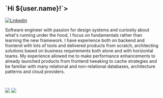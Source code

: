 <h2> `Hi ${user.name}!`></h2>

[![Linkedin](https://img.shields.io/badge/LinkedIn-0077B5?style=for-the-badge&logo=linkedin&logoColor=white)](https://www.linkedin.com/in/joaofelipeleonello/)

Software engineer with passion for design systems and curiosity about what's running under the hood, I focus on fundamentals rather than learning the new framework. I have experience both on backend and frontend with lots of tools and delivered products from scratch, architecting solutions based on business requirements both alone and with horizontal teams. My experience allowed me to make performance enhancements to already launched products from frontend tweaking to cache strategies and be familiar with many relational and non-relational databases, architecture patterns and cloud providers.


<br>

<p>
  <img src="https://github-readme-stats.vercel.app/api?username=JoaoLeonello&show_icons=true&theme=gotham">
  <img src="https://github-readme-stats.vercel.app/api/top-langs/?username=JoaoLeonello&langs_count=10&theme=gotham&layout=compact">
</p>
